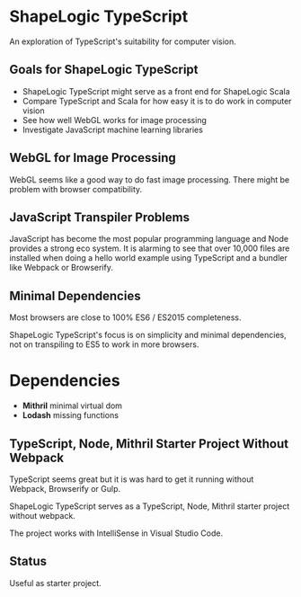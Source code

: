 # ShapeLogic TypeScript

An exploration of TypeScript's suitability for computer vision.

## Goals for ShapeLogic TypeScript

* ShapeLogic TypeScript might serve as a front end for ShapeLogic Scala
* Compare TypeScript and Scala for how easy it is to do work in computer vision
* See how well WebGL works for image processing
* Investigate JavaScript machine learning libraries

## WebGL for Image Processing

WebGL seems like a good way to do fast image processing.
There might be problem with browser compatibility.

## JavaScript Transpiler Problems

JavaScript has become the most popular programming language and Node provides a strong eco system. It is alarming to see that over 10,000 files are installed when doing a hello world example using TypeScript and a bundler like Webpack or Browserify.

## Minimal Dependencies

Most browsers are close to 100% ES6 / ES2015 completeness. 

ShapeLogic TypeScript's focus is on simplicity and minimal dependencies, not on transpiling to ES5 to work in more browsers.

# Dependencies

* **Mithril** minimal virtual dom
* **Lodash** missing functions 

## TypeScript, Node, Mithril Starter Project Without Webpack

TypeScript seems great but it is was hard to get it running without Webpack, Browserify or Gulp.

ShapeLogic TypeScript serves as a TypeScript, Node, Mithril starter project without webpack.

The project works with IntelliSense in Visual Studio Code.

## Status

Useful as starter project.

